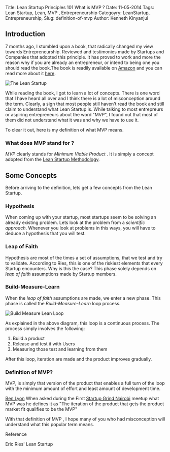 Title: Lean Startup Principles 101  What is MVP ?
Date: 11-05-2014
Tags: Lean Startup, Lean, MVP , Entrepreneurship
Categoyry: LeanStartup, Entrepreneurship,
Slug: definition-of-mvp
Author: Kenneth Kinyanjui

## Introduction

7 months ago, I stumbled upon a book, that radically changed my view towards Entrepreneurship. Reviewed and 
testimonies made by Startups and Companies that adopted this principle. It has proved to work and more the 
reason why if you are already an entrepreneur, or intend to being one you should read the book.The book is readily available on [Amazon](http://www.amazon.com/The-Lean-Startup-Entrepreneurs-Continuous/dp/0307887898) and you can read more
about it [here](http://theleanstartup.com). 

![The Lean Startup](/images/leanstartup.jpg)

While reading the book, I got to learn a lot of concepts. There is one word that I have heard all over and I think there is a lot of misconception around the term. Clearly, a sign that most people still haven't read the book and still claim to understand what Lean Startup is. While talking to most entrepreurs or aspiring entrepreneurs about the word "MVP", I found out that most of them did not understand what it was and why we have to use it. 

To clear it out, here is my definition of what MVP means.

### What does MVP stand for ?

*MVP* clearly stands for *Minimum Viable Product* . It is simply a concept adopted from the [Lean Startup Methodology](http://leanstartup.com).

## Some Concepts

Before arriving to the definition, lets get a few concepts from the Lean Startup.

### Hypothesis

When coming up with your startup, most startups seem to be solving an already existing problem. Lets look at the problem from a 
*scientific approach*. Whenever you look at problems in this ways, you will have to deduce a hypothesis that you will test.

### Leap of Faith

Hypothesis are most of the times a set of assumptions, that we test and try to validate. According to Ries, this is one of
the riskiest elements that every Startup encounters. Why is this the case?  This phase solely depends on *leap of faith*
assumptions made by Startup members.

### Build-Measure-Learn

When the *leap of faith* assumptions are made, we enter a new phase. This phase is called the *Build-Measure-Learn* loop process.

![Build Measure Lean Loop](/images/build.jpeg)

As explained in the above diagram, this loop is a continuous process. The process simply involves the following:
 
1. Build a product
2. Release and test it with Users
3. Measuring those test and learning from them

After this loop, iteration are made and the product improves gradually.

###  Definition of MVP?

MVP, is simply that version of the product that enables a full turn of the loop with the minimum amount of effort and least amount of development time.

[Ben Lyon](https://www.linkedin.com/in/bmlyon) When asked during the First [Startup Grind Nairobi](http://www.meetup.com/Startup-Grind-Nairobi/) meetup what MVP was he defines it as "The iteration of the product that gets the product market fit qualifies to be the MVP"


With that definition of MVP , I hope many of you who had misconception will understand what this popular term means.


Reference

Eric Ries' Lean Startup

 


